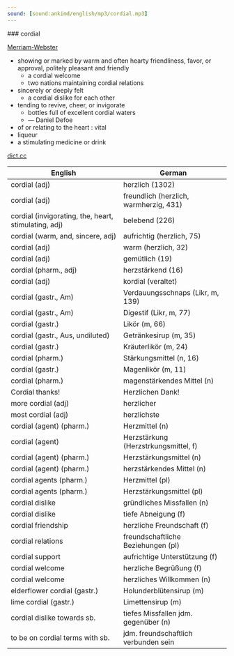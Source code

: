 ```yaml
---
sound: [sound:ankimd/english/mp3/cordial.mp3]
---
```


\### cordial

[Merriam-Webster](https://www.merriam-webster.com/dictionary/cordial)

- showing or marked by warm and often hearty friendliness, favor, or approval, politely pleasant and friendly
    - a cordial welcome
    - two nations maintaining cordial relations
- sincerely or deeply felt
    - a cordial dislike for each other
- tending to revive, cheer, or invigorate
    - bottles full of excellent cordial waters
    - — Daniel Defoe
- of or relating to the heart : vital
- liqueur
- a stimulating medicine or drink

[dict.cc](https://www.dict.cc/cordial)

| English        | German       |
| -------------- | ------------ |
| cordial (adj) | herzlich (1302) |
| cordial (adj) | freundlich (herzlich, warmherzig, 431) |
| cordial (invigorating, the, heart, stimulating, adj) | belebend (226) |
| cordial (warm, and, sincere, adj) | aufrichtig (herzlich, 75) |
| cordial (adj) | warm (herzlich, 32) |
| cordial (adj) | gemütlich (19) |
| cordial (pharm., adj) | herzstärkend (16) |
| cordial (adj) | kordial (veraltet) |
| cordial (gastr., Am) | Verdauungsschnaps (Likr, m, 139) |
| cordial (gastr., Am) | Digestif (Likr, m, 77) |
| cordial (gastr.) | Likör (m, 66) |
| cordial (gastr., Aus, undiluted) | Getränkesirup (m, 35) |
| cordial (gastr.) | Kräuterlikör (m, 24) |
| cordial (pharm.) | Stärkungsmittel (n, 16) |
| cordial (gastr.) | Magenlikör (m, 11) |
| cordial (pharm.) | magenstärkendes Mittel (n) |
| Cordial thanks! | Herzlichen Dank! |
| more cordial (adj) | herzlicher |
| most cordial (adj) | herzlichste |
| cordial (agent) (pharm.) | Herzmittel (n) |
| cordial (agent) | Herzstärkung (Herzstrkungsmittel, f) |
| cordial (agent) (pharm.) | Herzstärkungsmittel (n) |
| cordial (agent) (pharm.) | herzstärkendes Mittel (n) |
| cordial agents (pharm.) | Herzmittel (pl) |
| cordial agents (pharm.) | Herzstärkungsmittel (pl) |
| cordial dislike | gründliches Missfallen (n) |
| cordial dislike | tiefe Abneigung (f) |
| cordial friendship | herzliche Freundschaft (f) |
| cordial relations | freundschaftliche Beziehungen (pl) |
| cordial support | aufrichtige Unterstützung (f) |
| cordial welcome | herzliche Begrüßung (f) |
| cordial welcome | herzliches Willkommen (n) |
| elderflower cordial (gastr.) | Holunderblütensirup (m) |
| lime cordial (gastr.) | Limettensirup (m) |
| cordial dislike towards sb. | tiefes Missfallen jdm. gegenüber (n) |
| to be on cordial terms with sb. | jdm. freundschaftlich verbunden sein |
